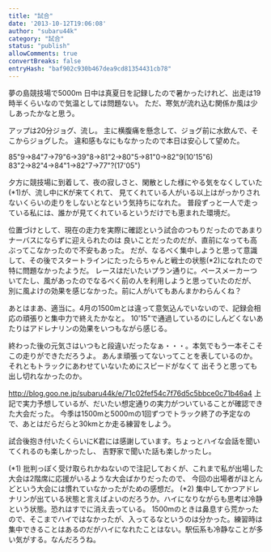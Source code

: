 ```yaml
---
title: "試合"
date: '2013-10-12T19:06:08'
author: "subaru44k"
category: "試合"
status: "publish"
allowComments: true
convertBreaks: false
entryHash: "baf902c930b467dea9cd81354431cb78"
---
```

夢の島競技場で5000m
日中は真夏日を記録したので暑かったけれど、出走は19時半くらいなので気温としては問題ない。
ただ、寒気が流れ込む関係か風は少しあったかなと思う。

アップは20分ジョグ、流し。
主に横腹痛を懸念して、ジョグ前に水飲んで、そこからジョグした。
違和感もなにもなかったので本日は安心して望めた。

85"9→84"7→79"6→39"8→81"2→80"5→81"0→82"9(10'15"6)
83"2→82"4→84"1→82"7→77"?(17'05")

夕方に競技場に到着して、夜の寂しさと、閑散とした様にやる気をなくしていた(*1)が、流し中にKが来てくれて、
見てくれている人がいる以上はがっかりされないくらいの走りをしないとなという気持ちになれた。
普段ずっと一人で走っている私には、誰かが見てくれているというだけでも恵まれた環境だ。

位置づけとして、現在の走力を実際に確認という試合のつもりだったのであまりナーバスにならずに迎えられたのは
良いことだったのだが、直前になっても高ぶってこなかったので不安もあった。
だが、なるべく集中しようと思って意識して、その後でスタートラインにたったらちゃんと戦士の状態(*2)になれたので
特に問題なかったようだ。
レースはだいたいプラン通りに。ペースメーカーついてたし、風があったのでなるべく前の人を利用しようと思っていたのだが、
別に風よけの効果を感じなかった。前に人がいてもあんまかわらんくね？

あとはまあ、適当に。4月の1500mとは違って意気込んでいないので、記録会相応の頑張りと集中力で終えたかなと。
10'15"で通過しているのにしんどくないあたりはアドレナリンの効果をいつもながら感じる。

終わった後の元気さはいつもと段違いだったなぁ・・・。本気でもう一本そこそこの走りができただろうよ。
あんま頑張ってないってことを表しているのか。それともトラックにあわせていないためにスピードがなくて
出そうと思っても出し切れなかったのか。

http://blog.goo.ne.jp/subaru44k/e/71c02fef54c7f76d5c5bbce0c71b46a4
上記で実力予想しているが、だいたい想定通りの実力がついていることが確認できた大会だった。
今季は1500mと5000mの1回ずつでトラック終了の予定なので、あとはだらだらと30kmとか走る練習をしよう。

試合後抱き付いたくらいにK君には感謝しています。ちょっとハイな会話を聞いてくれるのも楽しかったし、
吉野家で聞いた話も楽しかったし。

(*1) 批判っぽく受け取られかねないので注記しておくが、これまで私が出場した大会は2階席に応援がいるような大会ばかりだったので、
今回の出場者がほとんどという大会には慣れていなかったがための感想だ。
(*2) 集中してかつアドレナリンが出ている状態と言えばよいのだろうか。ハイになりながらも思考は冷静という状態。恐れはすでに消え去っている。
1500mのときは鼻息すら荒かったので、そこまでハイではなかったが、入ってるなというのは分かった。練習時は集中できることはあるのだがハイになれたことはない。駅伝系も冷静なことが多い気がする。なんだろうね。
